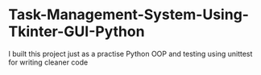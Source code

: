 # Task-Management-System-Using-Tkinter-GUI-Python
I built this project just as a practise Python OOP and testing using unittest for writing cleaner code
